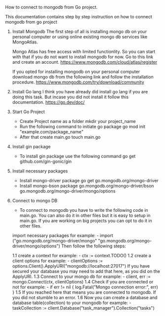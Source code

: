 How to connect to mongodb from Go project.

This documentation contains step by step instruction on how to connect mongodb from go project

1. Install Mongodb
   The first step of all is installing mongo db on your personal computer or using online existing mongo db services like MongoAtlas.

   Mongo Atlas has free access with limited functionlity. So you can start with that if you do not want to install mongodb for now.
   Go to this link and create an account.
   https://www.mongodb.com/cloud/atlas/register

   If you opted for installing mongodb on your personal computer download mongo db from the following link and follow the installation procedure.
   https://www.mongodb.com/try/download/community

2. Install Go lang
   I think you have already did install go lang if you are doing this task. But incase you did not install it follow this documentation.
   https://go.dev/doc/

3. Start Go Project

   - Create Project name as a folder
     mkdir your project_name
   - Run the following command to initiate go package
     go mod init "example.com/package_name"
   - After that create main.go
     touch main.go

4. Install gin package

   - To install gin package use the following command
     go get github.com/gin-gonic/gin

5. Install necessary packages

   - Install mongo-driver package
     go get go.mongodb.org/mongo-driver
   - Install mongo-bson package
     go.mongodb.org/mongo-driver/bson \
     go.mongodb.org/mongo-driver/mongo/options

6. Connect to mongo DB

   - To connect to mongodb you have to write the following code in main.go. You can also do it in other files but it is easy to setup in main.go. If you are working on big projects you can opt to do it in other files.

   import necessary packages
   for example: - import ("go.mongodb.org/mongo-driver/mongo"
   "go.mongodb.org/mongo-driver/mongo/options")
   Then follow the following steps:

   1.1 create a context
   for example: - ctx := context.TODO()
   1.2 create a client options
   for example: - clientOptions := options.Client().ApplyURI("mongodb://localhost:27017")
   If you have secured your database you may need to add that here, as you did on the ApplyURI.
   1.3 Connect to your mongo db
   for example: - client, err := mongo.Connect(ctx, clientOptions)
   1.4 Check if you are connected or not
   for example: -
   if err != nil {
   log.Fatal("Mongo connection error:", err)
   }
   1.5 If you reached here that means you are connected to mongodb. If you did not stumble to an error.
   1.6 Now you can create a database and database table(collection) to your mongodb
   for example: - taskCollection := client.Database("task_manager").Collection("tasks")
